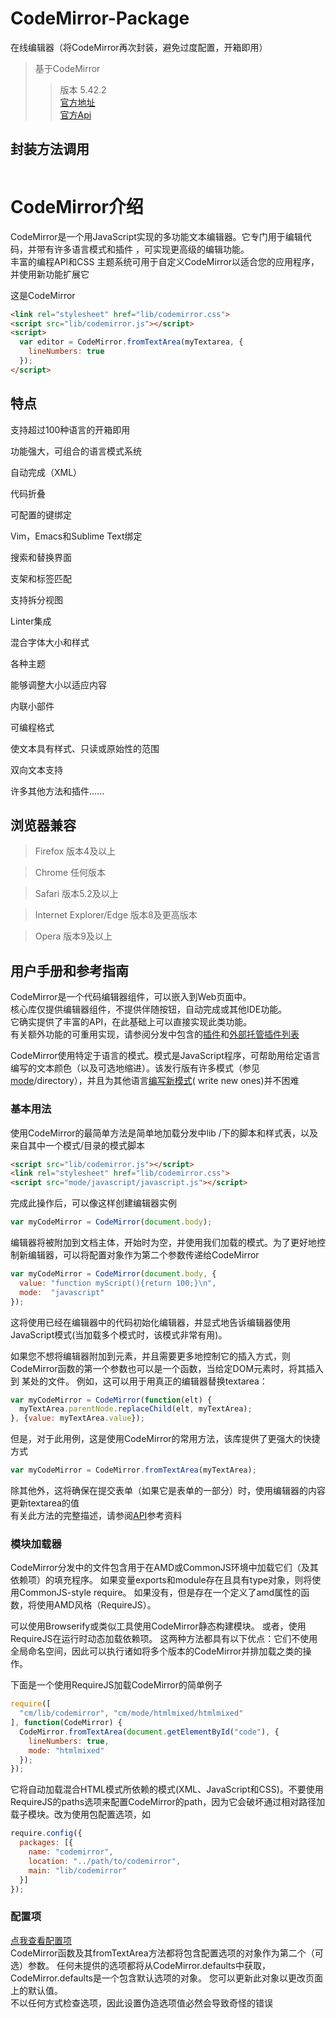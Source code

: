 # CodeMirror-Package
在线编辑器（将CodeMirror再次封装，避免过度配置，开箱即用）  
>基于CodeMirror
>>版本 5.42.2  
>>[官方地址](https://codemirror.net/)  
>>[官方Api](https://codemirror.net/doc/manual.html)


## 封装方法调用
```js
```

# CodeMirror介绍
CodeMirror是一个用JavaScript实现的多功能文本编辑器。它专门用于编辑代码，并带有许多语言模式和插件 ，可实现更高级的编辑功能。  
丰富的编程API和CSS 主题系统可用于自定义CodeMirror以适合您的应用程序，并使用新功能扩展它  

 这是CodeMirror   
```html
<link rel="stylesheet" href="lib/codemirror.css">
<script src="lib/codemirror.js"></script>
<script>
  var editor = CodeMirror.fromTextArea(myTextarea, {
    lineNumbers: true
  });
</script>
```
## 特点
 支持超过100种语言的开箱即用

功能强大，可组合的语言模式系统

自动完成（XML）

代码折叠

可配置的键绑定

Vim，Emacs和Sublime Text绑定

搜索和替换界面

支架和标签匹配

支持拆分视图

Linter集成

混合字体大小和样式

各种主题

能够调整大小以适应内容

内联小部件

可编程格式

使文本具有样式、只读或原始性的范围

双向文本支持

许多其他方法和插件......  

## 浏览器兼容
>Firefox	版本4及以上  

>Chrome	任何版本  

>Safari	版本5.2及以上  

>Internet Explorer/Edge  版本8及更高版本  

>Opera	版本9及以上

## 用户手册和参考指南
 CodeMirror是一个代码编辑器组件，可以嵌入到Web页面中。  
 核心库仅提供编辑器组件，不提供伴随按钮，自动完成或其他IDE功能。   
 它确实提供了丰富的API，在此基础上可以直接实现此类功能。   
 有关额外功能的可重用实现，请参阅分发中包含的[插件](https://codemirror.net/doc/manual.html#addons)和[外部托管插件列表](https://github.com/codemirror/CodeMirror/wiki/CodeMirror-addons)  
 
 CodeMirror使用特定于语言的模式。模式是JavaScript程序，可帮助用给定语言编写的文本颜色（以及可选地缩进）。该发行版有许多模式（参见 [mode](https://codemirror.net/mode/)/directory），并且为其他语言[编写新模式](https://codemirror.net/doc/manual.html#modeapi)( write new ones)并不困难  
### 基本用法
使用CodeMirror的最简单方法是简单地加载分发中lib /下的脚本和样式表，以及来自其中一个模式/目录的模式脚本  
```html
<script src="lib/codemirror.js"></script>
<link rel="stylesheet" href="lib/codemirror.css">
<script src="mode/javascript/javascript.js"></script>
```  
完成此操作后，可以像这样创建编辑器实例  
```js
var myCodeMirror = CodeMirror(document.body);
```
编辑器将被附加到文档主体，开始时为空，并使用我们加载的模式。为了更好地控制新编辑器，可以将配置对象作为第二个参数传递给CodeMirror  
```js
var myCodeMirror = CodeMirror(document.body, {
  value: "function myScript(){return 100;}\n",
  mode:  "javascript"
});
```
这将使用已经在编辑器中的代码初始化编辑器，并显式地告诉编辑器使用JavaScript模式(当加载多个模式时，该模式非常有用)。  


如果您不想将编辑器附加到元素，并且需要更多地控制它的插入方式，则CodeMirror函数的第一个参数也可以是一个函数，当给定DOM元素时，将其插入到 某处的文件。 例如，这可以用于用真正的编辑器替换textarea：  
```js
var myCodeMirror = CodeMirror(function(elt) {
  myTextArea.parentNode.replaceChild(elt, myTextArea);
}, {value: myTextArea.value});
```  
但是，对于此用例，这是使用CodeMirror的常用方法，该库提供了更强大的快捷方式  
```js
var myCodeMirror = CodeMirror.fromTextArea(myTextArea);
```  
除其他外，这将确保在提交表单（如果它是表单的一部分）时，使用编辑器的内容更新textarea的值  
有关此方法的完整描述，请参阅[API](https://codemirror.net/doc/manual.html#fromTextArea)参考资料  

### 模块加载器
CodeMirror分发中的文件包含用于在AMD或CommonJS环境中加载它们（及其依赖项）的填充程序。 如果变量exports和module存在且具有type对象，则将使用CommonJS-style require。 如果没有，但是存在一个定义了amd属性的函数，将使用AMD风格（RequireJS）。  

可以使用Browserify或类似工具使用CodeMirror静态构建模块。 或者，使用RequireJS在运行时动态加载依赖项。 这两种方法都具有以下优点：它们不使用全局命名空间，因此可以执行诸如将多个版本的CodeMirror并排加载之类的操作。  


下面是一个使用RequireJS加载CodeMirror的简单例子  
```js
require([
  "cm/lib/codemirror", "cm/mode/htmlmixed/htmlmixed"
], function(CodeMirror) {
  CodeMirror.fromTextArea(document.getElementById("code"), {
    lineNumbers: true,
    mode: "htmlmixed"
  });
});
```  
它将自动加载混合HTML模式所依赖的模式(XML、JavaScript和CSS)。不要使用RequireJS的paths选项来配置CodeMirror的path，因为它会破坏通过相对路径加载子模块。改为使用包配置选项，如  
```js
require.config({
  packages: [{
    name: "codemirror",
    location: "../path/to/codemirror",
    main: "lib/codemirror"
  }]
});
```  

### 配置项

[点我查看配置项](./configuration.md)  
CodeMirror函数及其fromTextArea方法都将包含配置选项的对象作为第二个（可选）参数。 任何未提供的选项都将从CodeMirror.defaults中获取，CodeMirror.defaults是一个包含默认选项的对象。 您可以更新此对象以更改页面上的默认值。  
不以任何方式检查选项，因此设置伪造选项值必然会导致奇怪的错误


